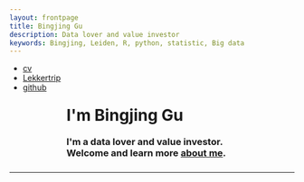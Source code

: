 ```yaml
---
layout: frontpage
title: Bingjing Gu
description: Data lover and value investor
keywords: Bingjing, Leiden, R, python, statistic, Big data
---
```

<head>
<style>
.center {
    margin: auto;
    width: 60%;
    padding: 10px;
}
</style>
</head>

<div class="navbar">
  <div class="navbar-inner">
      <ul class="nav">
          <li><a href="{{ BASE_PATH }}/assets/bingjing_cv.pdf">cv</a></li>
          <li><a href="http://www.lekkertrip.nl/">Lekkertrip</a></li>
          <li><a href="https://github.com/sangaj">github</a></li>
      </ul>
  </div>
</div>

<table class="wide">
<div>
            <div class="banner-text" text-align="center">
                <h1 class="center">I'm Bingjing Gu </h1>
                <h3 class ="center">I'm a <span>data lover</span> and <span>value investor</span>.<br>
                Welcome and learn more <a class="smoothscroll" href="https://sangaj.github.io/pages/about.html">about me</a>.</h3>
                <hr />
            </div>
        </div>
 </table>
 
  
